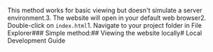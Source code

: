 









This method works for basic viewing but doesn't simulate a server environment.3. The website will open in your default web browser2. Double-click on `index.html`1. Navigate to your project folder in File Explorer### Simple method:## Viewing the website locally# Local Development Guide
